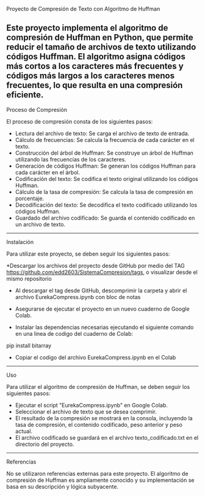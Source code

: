 Proyecto de Compresión de Texto con Algoritmo de Huffman

Este proyecto implementa el algoritmo de compresión de Huffman en Python, que permite reducir el tamaño de archivos de texto utilizando códigos Huffman.
El algoritmo asigna códigos más cortos a los caracteres más frecuentes y códigos más largos a los caracteres menos frecuentes, 
lo que resulta en una compresión eficiente.
----------------------------------------------------------------------------------------------------------------------------------------------------------

Proceso de Compresión

El proceso de compresión consta de los siguientes pasos:

* Lectura del archivo de texto: Se carga el archivo de texto de entrada.
* Cálculo de frecuencias: Se calcula la frecuencia de cada carácter en el texto.
* Construcción del árbol de Huffman: Se construye un árbol de Huffman utilizando las frecuencias de los caracteres.
* Generación de códigos Huffman: Se generan los códigos Huffman para cada carácter en el árbol.
* Codificación del texto: Se codifica el texto original utilizando los códigos Huffman.
* Cálculo de la tasa de compresión: Se calcula la tasa de compresión en porcentaje.
* Decodificación del texto: Se decodifica el texto codificado utilizando los códigos Huffman.
* Guardado del archivo codificado: Se guarda el contenido codificado en un archivo de texto.

----------------------------------------------------------------------------------------------------------------------------------------------------------
Instalación

Para utilizar este proyecto, se deben seguir los siguientes pasos:

*Descargar los archivos del proyecto desde GitHub por medio del TAG https://github.com/edd2603/SistemaCompresion/tags, o visualizar desde el mismo repositorio

* Al descargar el tag desde GitHub, descomprimir la carpeta y abrir el archivo EurekaCompress.ipynb con bloc de notas

* Asegurarse de ejecutar el proyecto en un nuevo cuaderno de Google Colab.

* Instalar las dependencias necesarias ejecutando el siguiente comando en una linea de codigo del cuaderno de Colab:

pip install bitarray

* Copiar el codigo del archivo EurekaCompress.ipynb en el Colab
----------------------------------------------------------------------------------------------------------------------------------------------------------
Uso

Para utilizar el algoritmo de compresión de Huffman, se deben seguir los siguientes pasos:

* Ejecutar el script "EurekaCompress.ipynb" en Google Colab.
* Seleccionar el archivo de texto que se desea comprimir.
* El resultado de la compresión se mostrará en la consola, incluyendo la tasa de compresión, el contenido codificado, peso anterior y peso actual.
* El archivo codificado se guardará en el archivo texto_codificado.txt en el directorio del proyecto.

----------------------------------------------------------------------------------------------------------------------------------------------------------
Referencias

No se utilizaron referencias externas para este proyecto. 
El algoritmo de compresión de Huffman es ampliamente conocido y su implementación se basa en su descripción y lógica subyacente.
